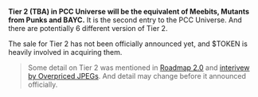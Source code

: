 **Tier 2 (TBA) in PCC Universe will be the equivalent of Meebits, Mutants from Punks and BAYC.** It is the second entry to the PCC Universe. And there are potentially 6 different version of Tier 2.

The sale for Tier 2 has not been officially announced yet, and $TOKEN is heavily involved in acquiring them.

> Some detail on Tier 2 was mentioned in [Roadmap 2.0](../club/index.md#roadmap-20) and [interivew by Overpriced JPEGs](/posts/2022/03/30/3rd-party/overpriced-jpegs#purrnelope-token-utility). And detail may change before it announced officially.
